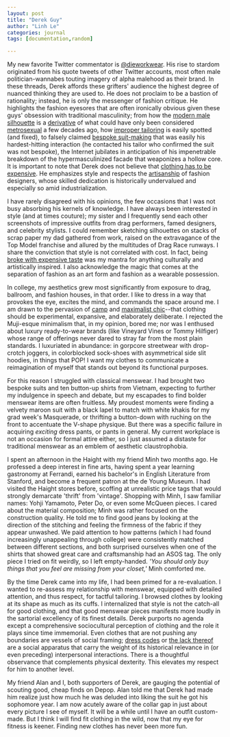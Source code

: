 ```yaml
---
layout: post
title: "Derek Guy"
author: "Linh Le"
categories: journal
tags: [documentation,random]

---
```

My new favorite Twitter commentator is [@dieworkwear](https://twitter.com/dieworkwear). His rise to stardom originated from his quote tweets of other Twitter accounts, most often male politician-wannabes touting imagery of alpha malehood as their brand. In these threads, Derek affords these grifters' audience the highest degree of nuanced thinking they are used to. He does not proclaim to be a bastion of rationality; instead, he is only the messenger of fashion critique. He highlights the fashion eyesores that are often ironically obvious given these guys' obsession with traditional masculinity; from how the [modern male silhouette](https://twitter.com/dieworkwear/status/1654548079775981568) is a [derivative](https://twitter.com/dieworkwear/status/1660067845982781440) of what could have only been considered [metrosexual](https://twitter.com/dieworkwear/status/1661518837349765120) a few decades ago, how [improper tailoring](https://twitter.com/dieworkwear/status/1652104037477797890) is easily spotted (and fixed), to falsely claimed [bespoke suit-making](https://twitter.com/dieworkwear/status/1651326655477202944) that was easily his hardest-hitting interaction (he contacted his tailor who confirmed the suit was not bespoke), the Internet jubilates in anticipation of his impenetrable breakdown of the hypermasculinized facade that weaponizes a hollow core. It is important to note that Derek does not believe that [clothing has to be expensive](https://twitter.com/dieworkwear/status/1652526577610289152). He emphasizes style and respects the [artisanship](https://twitter.com/dieworkwear/status/1653243860519366662) of fashion designers, whose skilled dedication is historically undervalued and especially so amid industrialization.

I have rarely disagreed with his opinions, the few occasions that I was not busy absorbing his kernels of knowledge. I have always been interested in style (and at times couture); my sister and I frequently send each other screenshots of impressive outfits from drag performers, famed designers, and celebrity stylists. I could remember sketching silhouettes on stacks of scrap paper my dad gathered from work, raised on the extravagance of the Top Model franchise and allured by the multitudes of Drag Race runways. I share the conviction that style is not correlated with cost. In fact, being [broke with expensive taste](https://pitchfork.com/reviews/albums/19998-azealia-banks-broke-with-expensive-taste/) was my mantra for anything culturally and artistically inspired. I also acknowledge the magic that comes at the separation of fashion as an art form and fashion as a wearable possession.

In college, my aesthetics grew most significantly from exposure to drag, ballroom, and fashion houses, in that order. I like to dress in a way that provokes the eye, excites the mind, and commands the space around me. I am drawn to the pervasion of [camp](https://www.vanityfair.com/style/photos/2019/05/met-gala-camp-on-theme) and [maximalist chic](https://twitter.com/taydahyun/status/1548235360345264129)--that clothing should be experimental, expansive, and elaborately deliberate. I rejected the Muji-esque minimalism that, in my opinion, bored me; nor was I enthused about luxury ready-to-wear brands (like Vineyard Vines or Tommy Hilfiger) whose range of offerings never dared to stray far from the most plain standards. I luxuriated in abundance: in gorpcore streetwear with drop-crotch joggers, in colorblocked sock-shoes with asymmetrical side slit hoodies, in things that POP! I want my clothes to communicate a reimagination of myself that stands out beyond its functional purposes.

For this reason I struggled with classical menswear. I had brought two bespoke suits and ten button-up shirts from Vietnam, expecting to further my indulgence in speech and debate, but my escapades to find bolder menswear items are often fruitless. My proudest moments were finding a velvety maroon suit with a black lapel to match with white khakis for my grad week's Masquerade, or thrifting a button-down with ruching on the front to accentuate the V-shape physique. But there was a specific failure in acquiring <em>exciting</em> dress pants, or pants in general. My current workplace is not an occasion for formal attire either, so I just assumed a distaste for traditional menswear as an emblem of aesthetic claustrophobia.

I spent an afternoon in the Haight with my friend Minh two months ago. He professed a deep interest in fine arts, having spent a year learning gastronomy at Ferrandi, earned his bachelor's in English Literature from Stanford, and become a frequent patron at the de Young Museum. I had visited the Haight stores before, scoffing at unrealistic price tags that would strongly demarcate 'thrift' from 'vintage'. Shopping with Minh, I saw familiar names: Yohji Yamamoto, Peter Do, or even some McQueen pieces. I cared about the material composition; Minh was rather focused on the construction quality. He told me to find good jeans by looking at the direction of the stitching and feeling the firmness of the fabric if they appear unwashed. We paid attention to how patterns (which I had found increasingly unappealing through college) were consistently matched between different sections, and both surprised ourselves when one of the shirts that showed great care and craftsmanship had an ASOS tag. The only piece I tried on fit weirdly, so I left empty-handed. <em>'You should only buy things that you feel are missing from your closet,'</em> Minh comforted me.

By the time Derek came into my life, I had been primed for a re-evaluation. I wanted to re-assess my relationship with menswear, equipped with detailed attention, and thus respect, for tactful tailoring. I browsed clothes by looking at its shape as much as its cuffs. I internalized that style is not the catch-all for good clothing, and that good menswear pieces manifests more loudly in the sartorial excellency of its finest details. Derek purports no agenda except a comprehensive sociocultural perception of clothing and the role it plays since time immemorial. Even clothes that are not pushing any boundaries are vessels of social framing; [dress codes](https://dieworkwear.com/2020/08/13/so-ordered-the-messy-nature-of-dress-codes/) or [the lack thereof](https://twitter.com/dieworkwear/status/1662566848146345984) are a social apparatus that carry the weight of its historical relevance in (or even preceding) interpersonal interactions. There is a thoughtful observance that complements physical dexterity. This elevates my respect for him to another level.

My friend Alan and I, both supporters of Derek, are gauging the potential of scouting good, cheap finds on Depop. Alan told me that Derek had made him realize just how much he was deluded into liking the suit he got his sophomore year. I am now acutely aware of the collar gap in just about every picture I see of myself. It will be a while until I have an outfit custom-made. But I think I will find fit clothing in the wild, now that my eye for fitness is keener. Finding new clothes has never been more fun.